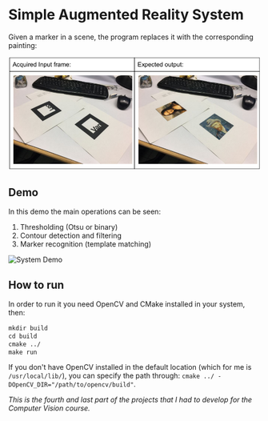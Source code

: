 # Simple Augmented Reality System

Given a marker in a scene, the program replaces it with the corresponding painting:

![System](./data/system.png "System")

## Demo

In this demo the main operations can be seen:

1. Thresholding (Otsu or binary)
2. Contour detection and filtering
3. Marker recognition (template matching)

![System Demo](./data/cv.gif "System Demo")

## How to run

In order to run it you need OpenCV and CMake installed in your system, then:

```
mkdir build
cd build
cmake ../
make run
```

If you don't have OpenCV installed in the default location (which for me is `/usr/local/lib/`), you can specify the path through: `cmake ../ -DOpenCV_DIR="/path/to/opencv/build"`.


*This is the fourth and last part of the projects that I had to develop for the Computer Vision course.*

